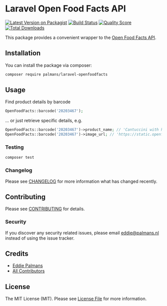 # Laravel Open Food Facts API

[![Latest Version on Packagist](https://img.shields.io/packagist/v/palmans/laravel-openfoodfacts.svg?style=flat-square)](https://packagist.org/packages/palmans/laravel-openfoodfacts)
[![Build Status](https://img.shields.io/travis/palmans/laravel-openfoodfacts/master.svg?style=flat-square)](https://travis-ci.org/palmans/laravel-openfoodfacts)
[![Quality Score](https://img.shields.io/scrutinizer/g/palmans/laravel-openfoodfacts.svg?style=flat-square)](https://scrutinizer-ci.com/g/palmans/laravel-openfoodfacts)
[![Total Downloads](https://img.shields.io/packagist/dt/palmans/laravel-openfoodfacts.svg?style=flat-square)](https://packagist.org/packages/palmans/laravel-openfoodfacts)

This package provides a convenient wrapper to the [Open Food Facts API](https://en.wiki.openfoodfacts.org/API).

## Installation

You can install the package via composer:

```bash
composer require palmans/laravel-openfoodfacts
```

## Usage
Find product details by barcode
``` php
OpenFoodFacts::barcode('20203467');
```
... or just retrieve specific details, e.g.
``` php
OpenFoodFacts::barcode('20203467')->product_name; // 'Cantuccini with hazelnuts'
OpenFoodFacts::barcode('20203467')->image_url; // 'https://static.openfoodfacts.org/images/products/20203467/front_fr.4.400.jpg'
```

### Testing

``` bash
composer test
```

### Changelog

Please see [CHANGELOG](CHANGELOG.md) for more information what has changed recently.

## Contributing

Please see [CONTRIBUTING](CONTRIBUTING.md) for details.

### Security

If you discover any security related issues, please email eddie@palmans.nl instead of using the issue tracker.

## Credits

- [Eddie Palmans](https://github.com/palmans)
- [All Contributors](../../contributors)

## License

The MIT License (MIT). Please see [License File](LICENSE.md) for more information.